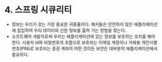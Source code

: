 # 4. 스프링 시큐리티
- 정보는 우리가 갖는 가장 중요한 귀중품이다. 해커들은 안전하지 않은 애플리케이션에 침입하여 우리 데이터와 신원 정보를 훔쳐 가는 방법을 찾는다.
- 소프트웨어 개발자로써 우리는 애플리케이션에 있는 정보를 보호하는 조치를 해야 한다. 사용자 id와 비밀번호의 조합으로 보호되는 이메일 계정이나 거래용 개인식별번호(PIN)로 보호되는 증권 계좌의 어떤 것이든 보안은 대부분의
애플리케이션에서 중요하다.

